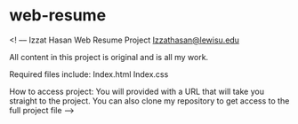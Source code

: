 # web-resume
 <! ––
Izzat Hasan
Web Resume Project
Izzathasan@lewisu.edu

All content in this project is original and is all my work.

Required files include:
Index.html
Index.css

How to access project:
You will provided with a URL that will take you straight to the project.
You can also clone my repository to get access to the full project file
 ––>
